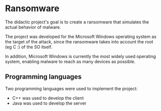 # Ransomware

The didactic project's goal is to create a ransomware that simulates the actual behavior of malware.

The project was developed for the Microsoft Windows operating system as the target of the attack, since the ransomware takes into account the root (eg C :) of the SO itself.

In addition, Microsoft Windows is currently the most widely used operating system, enabling malware to reach as many devices as possible.

## Programming languages

Two programming languages were used to implement the project:

- C++ was used to develop the client
- Java was used to develop the server